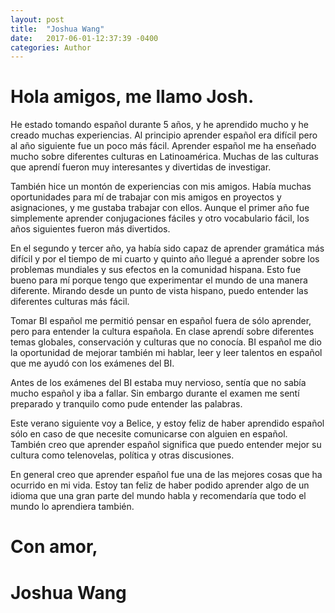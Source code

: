 ```yaml
---
layout: post
title:  "Joshua Wang"
date:   2017-06-01-12:37:39 -0400
categories: Author
---
```

# Hola amigos, me llamo Josh.

He estado tomando español durante 5 años, y he aprendido mucho y he creado muchas experiencias. Al principio aprender español era difícil pero al año siguiente fue un poco más fácil. Aprender español me ha enseñado mucho sobre diferentes culturas en Latinoamérica. Muchas de las culturas que aprendí fueron muy interesantes y divertidas de investigar.

También hice un montón de experiencias con mis amigos. Había muchas oportunidades para mí de trabajar con mis amigos en proyectos y asignaciones, y me gustaba trabajar con ellos. Aunque el primer año fue simplemente aprender conjugaciones fáciles y otro vocabulario fácil, los años siguientes fueron más divertidos.

En el segundo y tercer año, ya había sido capaz de aprender gramática más difícil y por el tiempo de mi cuarto y quinto año llegué a aprender sobre los problemas mundiales y sus efectos en la comunidad hispana. Esto fue bueno para mí porque tengo que experimentar el mundo de una manera diferente. Mirando desde un punto de vista hispano, puedo entender las diferentes culturas más fácil.

Tomar BI español me permitió pensar en español fuera de sólo aprender, pero para entender la cultura española. En clase aprendí sobre diferentes temas globales, conservación y culturas que no conocía. BI español me dio la oportunidad de mejorar también mi hablar, leer y leer talentos en español que me ayudó con los exámenes del BI.

Antes de los exámenes del BI estaba muy nervioso, sentía que no sabía mucho español y iba a fallar. Sin embargo durante el examen me sentí preparado y tranquilo como pude entender las palabras.

Este verano siguiente voy a Belice, y estoy feliz de haber aprendido español sólo en caso de que necesite comunicarse con alguien en español. También creo que aprender español significa que puedo entender mejor su cultura como telenovelas, política y otras discusiones.

En general creo que aprender español fue una de las mejores cosas que ha ocurrido en mi vida. Estoy tan feliz de haber podido aprender algo de un idioma que una gran parte del mundo habla y recomendaría que todo el mundo lo aprendiera también.

# Con amor,

# Joshua Wang
